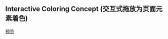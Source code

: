 ## Interactive Coloring Concept (交互式拖放为页面元素着色)

[预览](https://nooodev.github.io/Frontend-Library/packages/InteractiveColoringConcept/)



